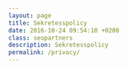 ```yaml
---
layout: page
title: Sekretesspolicy
date: 2016-10-24 09:54:10 +0200
class: seopartners
description: Sekretesspolicy
permalink: /privacy/
---
```

<section class="center p-b-90px">
  <div class="container">
  </div>
</section>